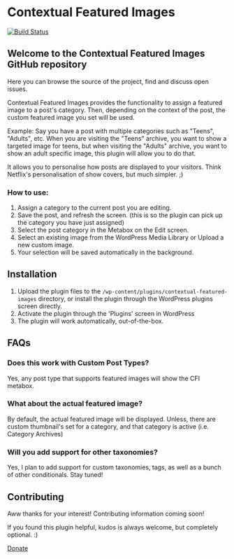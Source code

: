 # Contextual Featured Images

[![Build Status](https://travis-ci.org/zhickson/contextual-featured-images.svg?branch=master)](https://travis-ci.org/zhickson/contextual-featured-images)

## Welcome to the Contextual Featured Images GitHub repository

Here you can browse the source of the project, find and discuss open issues.

Contextual Featured Images provides the functionality to assign a featured image to a post's category. 
Then, depending on the context of the post, the custom featured image you set will be used.

Example: Say you have a post with multiple categories such as "Teens", "Adults", etc. When you are visiting the "Teens" archive, you want to show a targeted image for teens, but when visiting the "Adults" archive, you want to show an adult specific image, this plugin will allow you to do that.

It allows you to personalise how posts are displayed to your visitors. Think Netflix's personalisation of show covers, but much simpler. ;)

### How to use:
1. Assign a category to the current post you are editing.
2. Save the post, and refresh the screen. (this is so the plugin can pick up the category you have just assigned)
3. Select the post category in the Metabox on the Edit screen.
4. Select an existing image from the WordPress Media Library or Upload a new custom image.
5. Your selection will be saved automatically in the background.

## Installation

1. Upload the plugin files to the `/wp-content/plugins/contextual-featured-images` directory, or install the plugin through the WordPress plugins screen directly.
2. Activate the plugin through the 'Plugins' screen in WordPress
3. The plugin will work automatically, out-of-the-box.

## FAQs

### Does this work with Custom Post Types?

Yes, any post type that supports featured images will show the CFI metabox.

### What about the actual featured image?

By default, the actual featured image will be displayed.
Unless, there are custom thumbnail's set for a category, and that category is active (i.e. Category Archives)

### Will you add support for other taxonomies?

Yes, I plan to add support for custom taxonomies, tags, as well as a bunch of other conditionals. Stay tuned!

## Contributing

Aww thanks for your interest! Contributing information coming soon!

If you found this plugin helpful, kudos is always welcome, but completely optional. :) 

[Donate](https://www.paypal.me/dunktree)